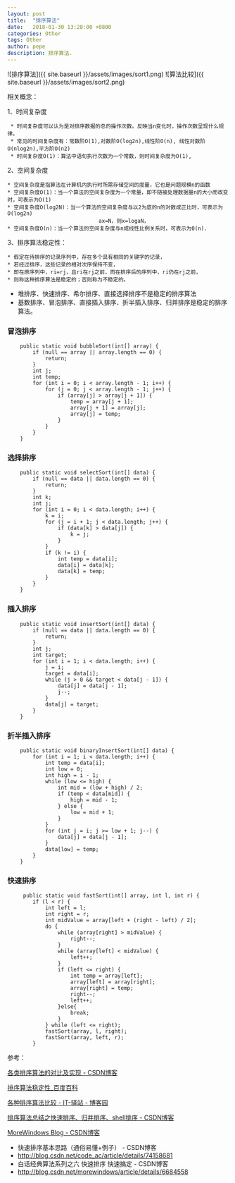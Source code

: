 ```yaml
---
layout: post
title:  "排序算法"
date:   2018-01-30 13:28:00 +0800
categories: Other
tags: Other
author: pepe
description: 排序算法.
---
```



![排序算法]({{ site.baseurl }}/assets/images/sort1.png)
![算法比较]({{ site.baseurl }}/assets/images/sort2.png)

相关概念：

1、时间复杂度

     * 时间复杂度可以认为是对排序数据的总的操作次数。反映当n变化时，操作次数呈现什么规律。
     * 常见的时间复杂度有：常数阶O(1),对数阶O(log2n),线性阶O(n), 线性对数阶O(nlog2n),平方阶O(n2)
     * 时间复杂度O(1)：算法中语句执行次数为一个常数，则时间复杂度为O(1),

2、空间复杂度

    * 空间复杂度是指算法在计算机内执行时所需存储空间的度量，它也是问题规模n的函数
    * 空间复杂度O(1)：当一个算法的空间复杂度为一个常量，即不随被处理数据量n的大小而改变时，可表示为O(1)
    * 空间复杂度O(log2N)：当一个算法的空间复杂度与以2为底的n的对数成正比时，可表示为O(log2n)
                                 ax=N，则x=logaN，
    * 空间复杂度O(n)：当一个算法的空间复杂度与n成线性比例关系时，可表示为0(n).

3、排序算法稳定性：

    * 假定在待排序的记录序列中，存在多个具有相同的关键字的记录，
    * 若经过排序，这些记录的相对次序保持不变，
    * 即在原序列中，ri=rj，且ri在rj之前，而在排序后的序列中，ri仍在rj之前，
    * 则称这种排序算法是稳定的；否则称为不稳定的。

* 堆排序、快速排序、希尔排序、直接选择排序不是稳定的排序算法
* 基数排序、冒泡排序、直接插入排序、折半插入排序、归并排序是稳定的排序算法。

### 冒泡排序
```
    public static void bubbleSort(int[] array) {
        if (null == array || array.length == 0) {
            return;
        }
        int j;
        int temp;
        for (int i = 0; i < array.length - 1; i++) {
            for (j = 0; j < array.length - 1; j++) {
                if (array[j] > array[j + 1]) {
                    temp = array[j + 1];
                    array[j + 1] = array[j];
                    array[j] = temp;
                }
            }
        }
    }
```

### 选择排序
```
    public static void selectSort(int[] data) {
        if (null == data || data.length == 0) {
            return;
        }
        int k;
        int j;
        for (int i = 0; i < data.length; i++) {
            k = i;
            for (j = i + 1; j < data.length; j++) {
                if (data[k] > data[j]) {
                    k = j;
                }
            }
            if (k != i) {
                int temp = data[i];
                data[i] = data[k];
                data[k] = temp;
            }
        }
    }
```

### 插入排序
```
    public static void insertSort(int[] data) {
        if (null == data || data.length == 0) {
            return;
        }
        int j;
        int target;
        for (int i = 1; i < data.length; i++) {
            j = i;
            target = data[i];
            while (j > 0 && target < data[j - 1]) {
                data[j] = data[j - 1];
                j--;
            }
            data[j] = target;
        }
    }
```

### 折半插入排序
```
    public static void binaryInsertSort(int[] data) {
        for (int i = 1; i < data.length; i++) {
            int temp = data[i];
            int low = 0;
            int high = i - 1;
            while (low <= high) {
                int mid = (low + high) / 2;
                if (temp < data[mid]) {
                    high = mid - 1;
                } else {
                    low = mid + 1;
                }
            }
            for (int j = i; j >= low + 1; j--) {
                data[j] = data[j - 1];
            }
            data[low] = temp;
        }
    }
```

### 快速排序
```
     public static void fastSort(int[] array, int l, int r) {
        if (l < r) {
            int left = l;
            int right = r;
            int midValue = array[left + (right - left) / 2];
            do {
                while (array[right] > midValue) {
                    right--;
                }
                while (array[left] < midValue) {
                    left++;
                }
                if (left <= right) {
                    int temp = array[left];
                    array[left] = array[right];
                    array[right] = temp;
                    right--;
                    left++;
                }else{
                    break;
                }
            } while (left <= right);
            fastSort(array, l, right);
            fastSort(array, left, r);
        }
```

参考：

[各类排序算法的对比及实现 - CSDN博客](http://blog.csdn.net/wangiijing/article/details/51485119)

[排序算法稳定性_百度百科](https://baike.baidu.com/item/%E6%8E%92%E5%BA%8F%E7%AE%97%E6%B3%95%E7%A8%B3%E5%AE%9A%E6%80%A7/9763250?fr=aladdin)

[各种排序算法比较 - IT-驿站 - 博客园](https://www.cnblogs.com/lizr-ithouse/p/5839384.html)

[排序算法总结之快速排序、归并排序、shell排序 - CSDN博客](http://blog.csdn.net/Dandelion_gong/article/details/50806077)

[MoreWindows Blog - CSDN博客](http://blog.csdn.net/morewindows/article/category/859207)


 * 快速排序基本思路（通俗易懂+例子） - CSDN博客
 * http://blog.csdn.net/code_ac/article/details/74158681
 * 白话经典算法系列之六 快速排序 快速搞定 - CSDN博客
 * http://blog.csdn.net/morewindows/article/details/6684558





